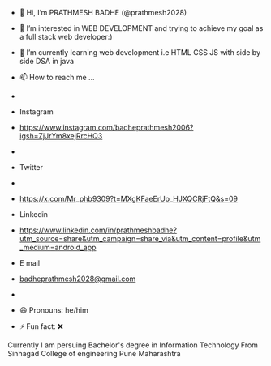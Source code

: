 - 👋 Hi, I’m  PRATHMESH BADHE (@prathmesh2028)
- 👀 I’m interested in WEB DEVELOPMENT and trying to achieve my goal as a full stack web developer:) 
- 🌱 I’m currently learning web development i.e HTML CSS JS with side by side DSA in java
- 📫 How to reach me ...
- 
- Instagram
- https://www.instagram.com/badheprathmesh2006?igsh=ZjJrYm8xejRrcHQ3
- 
- Twitter
- 
- https://x.com/Mr_phb9309?t=MXgKFaeErUp_HJXQCRjFtQ&s=09

- Linkedin

- https://www.linkedin.com/in/prathmeshbadhe?utm_source=share&utm_campaign=share_via&utm_content=profile&utm_medium=android_app


- E mail
- badheprathmesh2028@gmail.com
- 
- 😄 Pronouns: he/him
- ⚡ Fun fact: ❌ 

Currently I am persuing Bachelor's degree in Information Technology 
From Sinhagad College of engineering Pune Maharashtra 
